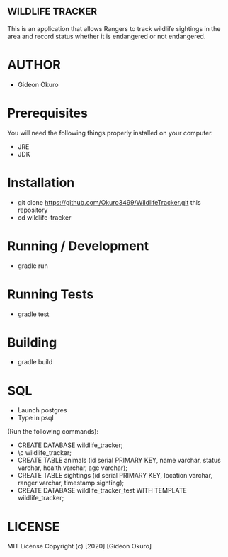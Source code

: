 ## WILDLIFE TRACKER
This is an application that allows Rangers to track wildlife sightings in the area and record status whether it is endangered or not endangered. 

# AUTHOR
* Gideon Okuro

# Prerequisites
You will need the following things properly installed on your computer.

* JRE
* JDK

# Installation
* git clone <https://github.com/Okuro3499/WildlifeTracker.git> this repository
* cd wildlife-tracker

# Running / Development
* gradle run

# Running Tests

* gradle test

# Building
* gradle build

# SQL
* Launch postgres
* Type in psql

(Run the following commands):
* CREATE DATABASE wildlife_tracker;
* \c wildlife_tracker;
* CREATE TABLE animals (id serial PRIMARY KEY, name varchar, status varchar, health varchar, age varchar);
* CREATE TABLE sightings (id serial PRIMARY KEY, location varchar, ranger varchar, timestamp sighting);
* CREATE DATABASE wildlife_tracker_test WITH TEMPLATE wildlife_tracker;

# LICENSE
MIT License Copyright (c) [2020] [Gideon Okuro]